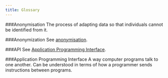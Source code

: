```yaml
---
title: Glossary
---
```


###Anonymisation
The process of adapting data so that individuals cannot be identified from it.

###Anonymization
See [anonymisation](#anonymisation).

###API
See [Application Programming Interface](#application-programming-interface).

###Application Programming Interface
A way computer programs talk to one another. Can be understood in terms of how a programmer sends instructions between programs.
